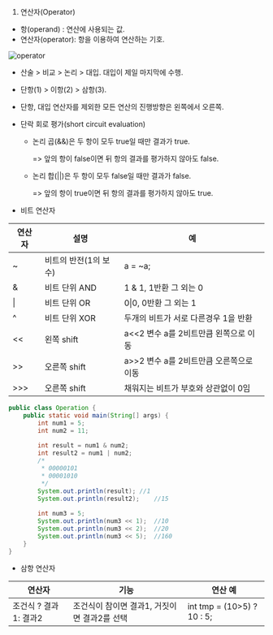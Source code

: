 1. 연산자(Operator)

- 항(operand) : 연산에 사용되는 값.
- 연산자(operator): 항을 이용하여 연산하는 기호.

![operator](/images/operator.png)

- 산술 > 비교 > 논리 > 대입.  대입이 제일 마지막에 수행.

- 단항(1) > 이항(2) > 삼항(3).

- 단항, 대입 연산자를 제외한 모든 연산의 진행방향은 왼쪽에서 오른쪽.

- 단락 회로 평가(short circuit evaluation)

  - 논리 곱(&&)은 두 항이 모두 true일 때만 결과가 true.

    => 앞의 항이 false이면 뒤 항의 결과를 평가하지 않아도 false.

  - 논리 합(||)은 두 항이 모두 false일 때만 결과가 false.

    => 앞의 항이 true이면 뒤 항의 결과를 평가하지 않아도 true.

- 비트 연산자

| 연산 자 | 설명                  | 예                                      |
| ------- | --------------------- | --------------------------------------- |
| ~       | 비트의 반전(1의 보수) | a = ~a;                                 |
| &       | 비트 단위 AND         | 1 & 1, 1반환 그 외는 0                  |
| \|      | 비트 단위 OR          | 0\|0, 0반환 그 외는 1                   |
| ^       | 비트 단위 XOR         | 두개의 비트가 서로 다른경우 1을 반환    |
| <<      | 왼쪽 shift            | a<<2 변수 a를 2비트만큼 왼쪽으로 이동   |
| >>      | 오른쪽 shift          | a>>2 변수 a를 2비트만큼 오른쪽으로 이동 |
| >>>     | 오른쪽 shift          | 채워지는 비트가 부호와 상관없이 0임     |

```java
public class Operation {
	public static void main(String[] args) {
		int num1 = 5;
		int num2 = 11;
		
		int result = num1 & num2;
		int result2 = num1 | num2;
		/*
		 * 00000101
		 * 00001010
		 */
		System.out.println(result);	//1
		System.out.println(result2);	//15
		
		int num3 = 5;
		System.out.println(num3 << 1);	//10
		System.out.println(num3 << 2);	//20
		System.out.println(num3 << 5);	//160
	}
}
```

- 삼항 연산자

| 연산자                | 기능                                         | 연산 예                    |
| --------------------- | -------------------------------------------- | -------------------------- |
| 조건식 ? 결과1: 결과2 | 조건식이 참이면 결과1, 거짓이면 결과2를 선택 | int tmp = (10>5) ? 10 : 5; |


